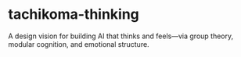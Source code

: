 # tachikoma-thinking
A design vision for building AI that thinks and feels—via group theory, modular cognition, and emotional structure.
